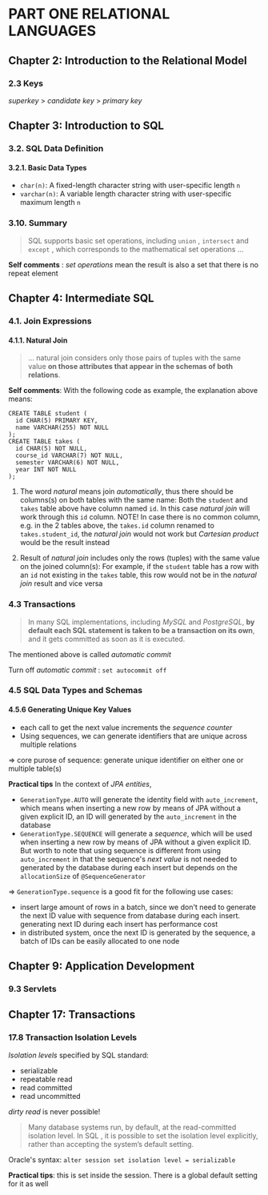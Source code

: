 # PART ONE RELATIONAL LANGUAGES
## Chapter 2: Introduction to the Relational Model
### 2.3 Keys
*superkey* > *candidate key* > *primary key*

## Chapter 3: Introduction to SQL
### 3.2. SQL Data Definition
#### 3.2.1. Basic Data Types
* `char(n)`: A fixed-length character string with user-specific length `n`
* `varchar(n)`: A variable length character string with user-specific maximum length `n`
### 3.10. Summary
> SQL supports basic set operations, including `union` , `intersect` and `except` , which corresponds to the mathematical set operations ...

**Self comments** : *set operations* mean the result is also a set that there is no repeat element
## Chapter 4: Intermediate SQL
### 4.1. Join Expressions
#### 4.1.1. Natural Join
> ... natural join considers only those pairs of tuples with the same value **on those attributes that appear in the schemas of both relations**.

**Self comments**: With the following code as example, the explanation above means:

```
CREATE TABLE student (
  id CHAR(5) PRIMARY KEY,
  name VARCHAR(255) NOT NULL
);
CREATE TABLE takes (
  id CHAR(5) NOT NULL,
  course_id VARCHAR(7) NOT NULL,
  semester VARCHAR(6) NOT NULL,
  year INT NOT NULL
);
```

1. The word *natural* means join *automatically*, thus there should be columns(s) on both tables with the same name: Both the `student` and `takes` table above have column named `id`. In this case *natural join* will work through this `id` column. NOTE! In case there is no common column, e.g. in the 2 tables above, the `takes.id` column renamed to `takes.student_id`, the *natural join* would not work but *Cartesian product* would be the result instead

2. Result of *natural join* includes only the rows (tuples) with the same value on the joined column(s): For example, if the `student` table has a row with an `id` not existing in the `takes` table, this row would not be in the *natural join* result and vice versa

### 4.3 Transactions

> In many SQL implementations, including *MySQL* and *PostgreSQL*, **by default each SQL statement is taken to be a transaction on its own**, and it gets committed as soon as it is executed. 

The mentioned above is called *automatic commit*

Turn off *automatic commit* : `set autocommit off`

### 4.5 SQL Data Types and Schemas
#### 4.5.6 Generating Unique Key Values
* each call to get the next value increments the *sequence counter*
* Using sequences, we can generate identifiers that are unique across multiple relations

=> core purose of sequence: generate unique identifier on either one or multiple table(s)

**Practical tips**
In the context of *JPA entities*, 

* `GenerationType.AUTO` will generate the identity field with `auto_increment`, which means when inserting a new row by means of JPA without a given explicit ID, an ID will generated by the `auto_increment` in the database
* `GenerationType.SEQUENCE` will generate a *sequence*, which will be used when inserting a new row by means of JPA without a given explicit ID. But worth to note that using sequence is different from using `auto_increment` in that the sequence's *next value* is not needed to generated by the database during each insert but depends on the `allocationSize` of `@SequenceGenerator`

=> `GenerationType.sequence` is a good fit for the following use cases:

* insert large amount of rows in a batch, since we don't need to generate the next ID value with sequence from database during each insert. generating next ID during each insert has performance cost
* in distributed system, once the next ID is generated by the sequence, a batch of IDs can be easily allocated to one node

## Chapter 9: Application Development
### 9.3 Servlets



## Chapter 17: Transactions
### 17.8 Transaction Isolation Levels
*Isolation levels* specified by SQL standard:

* serializable
* repeatable read
* read committed
* read uncommitted

*dirty read* is never possible!

> Many database systems run, by default, at the read-committed isolation level. In SQL , it is possible to set the isolation level explicitly, rather than accepting the system’s default setting.

Oracle's syntax: `alter session set isolation level = serializable` 

**Practical tips**: this is set inside the session. There is a global default setting for it as well

 
